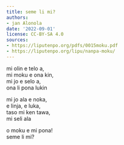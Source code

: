```yaml
---
title: seme li mi?
authors:
- jan Alonola
date: '2022-09-01'
license: CC-BY-SA 4.0
sources:
- https://liputenpo.org/pdfs/0015moku.pdf
- https://liputenpo.org/lipu/nanpa-moku/
---
```


mi olin e telo a,  
mi moku e ona kin,  
mi jo e selo a,  
ona li pona lukin

mi jo ala e noka,  
e linja, e luka,  
taso mi ken tawa,  
mi seli ala

o moku e mi pona!  
seme li mi?
